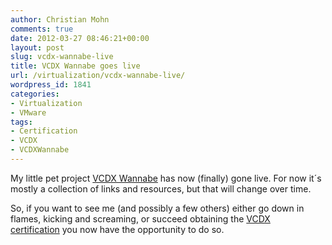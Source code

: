 ```yaml
---
author: Christian Mohn
comments: true
date: 2012-03-27 08:46:21+00:00
layout: post
slug: vcdx-wannabe-live
title: VCDX Wannabe goes live
url: /virtualization/vcdx-wannabe-live/
wordpress_id: 1841
categories:
- Virtualization
- VMware
tags:
- Certification
- VCDX
- VCDXWannabe
---
```


My little pet project [VCDX Wannabe](http://vcdxwannabe.wordpress.com/) has now (finally) gone live. For now it´s mostly a collection of links and resources, but that will change over time.

So, if you want to see me (and possibly a few others) either go down in flames, kicking and screaming, or succeed obtaining the [VCDX certification](http://mylearn.vmware.com/mgrReg/plan.cfm?plan=9657&ui=www&rct=j&q=vcdx&source=web&cd=1&ved=0CC8QFjAA&url=http://www.vmware.com/go/vcdx&ei=vntxT8TaH4nU4QSYhc2tDw&usg=AFQjCNEqKHKYJF1UUiik3QOF2ARhVnBJsw) you now have the opportunity to do so.
